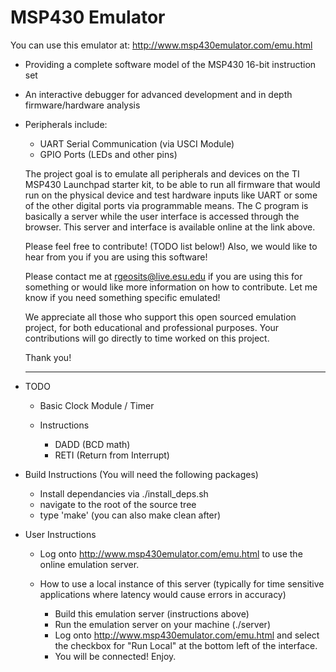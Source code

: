 MSP430 Emulator
===============


You can use this emulator at: http://www.msp430emulator.com/emu.html

- Providing a complete software model of the MSP430 16-bit instruction set
- An interactive debugger for advanced development and in depth firmware/hardware analysis
- Peripherals include:
  - UART Serial Communication (via USCI Module) 
  - GPIO Ports (LEDs and other pins)

  The project goal is to emulate all peripherals and devices on the TI MSP430 Launchpad starter kit, 
  to be able to run all firmware that would run on the physical device and test hardware inputs like UART or some of the other digital ports via programmable means. 
  The C program is basically a server while the user interface is accessed through the browser. This server and interface is available online at the link above.
  
  Please feel free to contribute! (TODO list below!) Also, we would like to hear from you if you are using this software! 

  Please contact me at rgeosits@live.esu.edu if you are using this for something or would like more information on how to contribute. Let me know if you need something specific emulated!

  We appreciate all those who support this open sourced emulation project, for both educational
  and professional purposes. Your contributions will go directly to time worked on this project.

  Thank you!
  
  --------------------------------------------------------------------------------------------------------------

- TODO
  - Basic Clock Module / Timer
  
  - Instructions
    - DADD (BCD math)    
    - RETI (Return from Interrupt)

- Build Instructions (You will need the following packages)
  - Install dependancies via ./install_deps.sh
  - navigate to the root of the source tree
  - type 'make' (you can also make clean after)

- User Instructions
  - Log onto http://www.msp430emulator.com/emu.html to use the online emulation server.

  - How to use a local instance of this server (typically for time sensitive applications where latency would cause errors in accuracy)
    - Build this emulation server (instructions above)
    - Run the emulation server on your machine (./server)
    - Log onto http://www.msp430emulator.com/emu.html and select the checkbox for "Run Local" at the bottom left of the interface.
    - You will be connected! Enjoy.